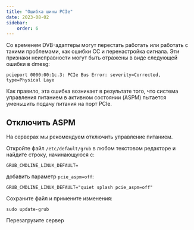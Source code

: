 ```yaml
---
title: "Ошибка шины PCIe"
date: 2023-08-02
sidebar:
    order: 6
---
```


Со временем DVB-адаптеры могут перестать работать или работать с такими проблемами, как ошибки CC и перенастройка сигнала. Эти признаки неисправности могут быть отражены в виде следующей ошибки в dmesg:

```
pcieport 0000:00:1c.3: PCIe Bus Error: severity=Corrected, type=Physical Laye
```

Как правило, эта ошибка возникает в результате того, что система управления питанием в активном состоянии (ASPM) пытается уменьшить подачу питания на порт PCIe.

## Отключить ASPM[](/ru/misc/troubleshooting/pcie#disable-aspm)

На серверах мы рекомендуем отключить управление питанием.

Откройте файл `/etc/default/grub` в любом текстовом редакторе и найдите строку, начинающуюся с:

```
GRUB_CMDLINE_LINUX_DEFAULT=
```

добавить параметр `pcie_aspm=off`:

```
GRUB_CMDLINE_LINUX_DEFAULT="quiet splash pcie_aspm=off"
```

Сохраните файл и примените изменения:

```
sudo update-grub
```

Перезагрузите сервер
